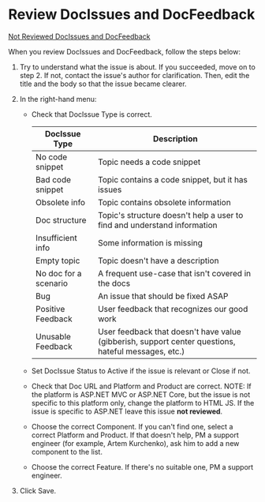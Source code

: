 # Review DocIssues and DocFeedback

[Not Reviewed DocIssues and DocFeedback](https://internal.devexpress.com/supportstat/DocIssuesMasterView/?teamName=DevExtreme&filter=NotReviewed)

When you review DocIssues and DocFeedback, follow the steps below:

1. Try to understand what the issue is about. If you succeeded, move on to step 2. If not, contact the issue's author for clarification. Then, edit the title and the body so that the issue became clearer.

1. In the right-hand menu:

    - Check that DocIssue Type is correct.

        | DocIssue Type | Description |
        | ------------- | ----------- |
        | No code snippet       | Topic needs a code snippet
        | Bad code snippet      | Topic contains a code snippet, but it has issues
        | Obsolete info         | Topic contains obsolete information
        | Doc structure         | Topic's structure doesn't help a user to find and understand information
        | Insufficient info     | Some information is missing 
        | Empty topic           | Topic doesn't have a description
        | No doc for a scenario | A frequent use-case that isn't covered in the docs
        | Bug                   | An issue that should be fixed ASAP
        | Positive Feedback     | User feedback that recognizes our good work
        | Unusable Feedback     | User feedback that doesn't have value (gibberish, support center questions, hateful messages, etc.)

    - Set DocIssue Status to Active if the issue is relevant or Close if not.

    - Check that Doc URL and Platform and Product are correct.
        NOTE: If the platform is ASP.NET MVC or ASP.NET Core, but the issue is not specific to this platform only, change the platform to HTML JS. If the issue is specific to ASP.NET leave this issue **not reviewed**.

    - Choose the correct Component. If you can't find one, select a correct Platform and Product. If that doesn't help, PM a support engineer (for example, Artem Kurchenko), ask him to add a new component to the list.

    - Choose the correct Feature. If there's no suitable one, PM a support engineer.

1. Click Save.